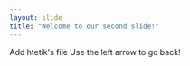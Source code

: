 ```yaml
---
layout: slide
title: "Welcome to our second slide!"
---
```

Add htetik's file
Use the left arrow to go back!
